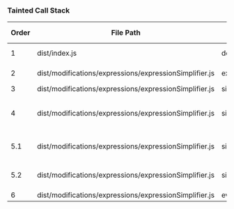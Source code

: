 ### Tainted Call Stack

| Order | File Path                                             | Function Name           | Line Number | Notes                                                     |
|-------|-------------------------------------------------------|-------------------------|-------------|-----------------------------------------------------------|
| 1     | dist/index.js                                         | deobfuscate             | 43:31       | Entry Point -> Calls execute                              |
| 2     | dist/modifications/expressions/expressionSimplifier.js| execute                 | 41:42       | Calls simplifyExpressions                                 |
| 3     | dist/modifications/expressions/expressionSimplifier.js| simplifyExpressions     | 47:52       | Calls simplifyExpression                                  |
| 4     | dist/modifications/expressions/expressionSimplifier.js| simplifyExpression      | 64:67,69    | Calls simplifyBinaryExpression or simplifyUnaryExpression |
| 5.1   | dist/modifications/expressions/expressionSimplifier.js| simplifyBinaryExpression| 78:85       | Calls evalCodeToExpression possible path 1                |
| 5.2   | dist/modifications/expressions/expressionSimplifier.js| simplifyUnaryExpression | 96:100      | Calls evalCodeToExpression possible path 2                |
| 6     | dist/modifications/expressions/expressionSimplifier.js| evalCodeToExpression    | 161:164     | Sink: uses eval()                                         |
    
